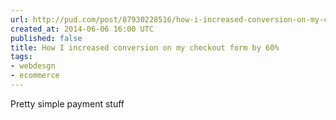 ```yaml
---
url: http://pud.com/post/87930228516/how-i-increased-conversion-on-my-checkout-form-by-60
created_at: 2014-06-06 16:00 UTC
published: false
title: How I increased conversion on my checkout form by 60%
tags:
- webdesgn
- ecommerce
---
```


Pretty simple payment stuff
